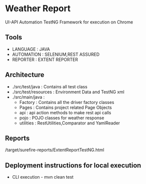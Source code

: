# Weather Report
UI-API Automation TestNG Framework for execution on Chrome 

## Tools
* LANGUAGE : JAVA 
* AUTOMATION : SELENIUM,REST ASSURED
* REPORTER : EXTENT REPORTER

## Architecture
* ./src/test/java : Contains all test class
* ./src/test/resources : Environment Data and TestNG xml
* ./src/main/java : 
  * Factory : Contains all the driver factory classes
  * Pages : Contains project related Page Objects
  * api  :  api action methods to make rest api calls
  * pojo :  POJO classes for weather response
  * utilities : RestUtilities,Comparator and YamlReader
  

## Reports
/target/surefire-reports/ExtentReportTestNG.html

## Deployment instructions for local execution
* CLI execution - mvn clean test

